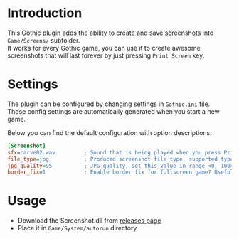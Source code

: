 # Introduction

This Gothic plugin adds the ability to create and save screenshots into `Game/Screens/` subfolder.  
It works for every Gothic game, you can use it to create awesome screenshots that will last forever by just pressing `Print Screen` key.

# Settings

The plugin can be configured by changing settings in `Gothic.ini` file.  
Those config settings are automatically generated when you start a new game.

Below you can find the default configuration with option descriptions:

```ini
[Screenshot]
sfx=carve02.wav			; Sound that is being played when you press PrintScreen key, can be set to empty text for no sound
file_type=jpg			; Produced screenshot file type, supported types are: jpg, png, bmp
jpg_quality=95			; JPG quality, set this value in range <0, 100>
border_fix=1			; Enable border fix for fullscreen game? Useful for ppl that are playing on System Pack
```

# Usage

- Download the Screenshot.dll from [releases page](https://github.com/Patrix9999/Screenshot/releases)
- Place it in `Game/System/autorun` directory
